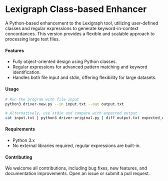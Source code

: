 # **Lexigraph Class-based Enhancer**

A Python-based enhancement to the Lexigraph tool, utilizing user-defined classes and regular expressions to generate keyword-in-context concordances. This version provides a flexible and scalable approach to processing large text files.

#### **Features**

- Fully object-oriented design using Python classes.
- Regular expressions for advanced pattern matching and keyword identification.
- Handles both file input and stdin, offering flexibility for large datasets.

#### **Usage**

```bash
# Run the program with file input
python3 driver-new.py --in input.txt --out output.txt

# Alternatively, use stdin and compare with expected output
cat input.txt | python3 driver-original.py | diff output.txt expected_output.txt
```

#### **Requirements**

- Python 3.x
- No external libraries required, regular expressions are built-in.

#### **Contributing**

We welcome all contributions, including bug fixes, new features, and documentation improvements. Open an issue or submit a pull request.
